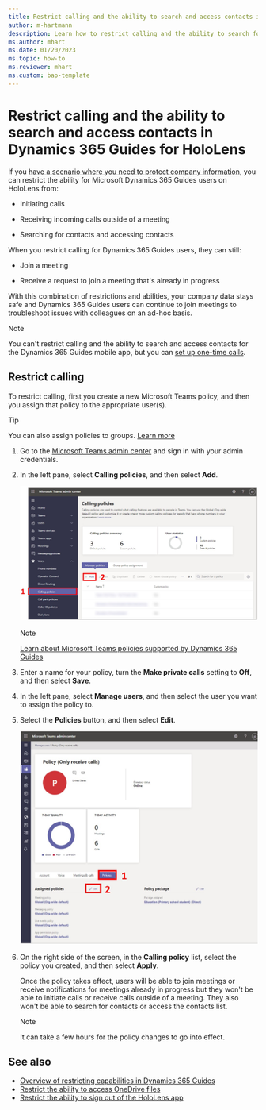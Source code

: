 ```yaml
---
title: Restrict calling and the ability to search and access contacts in Dynamics 365 Guides for HoloLens
author: m-hartmann
description: Learn how to restrict calling and the ability to search for contacts and access contacts in Microsoft Dynamics 365 Guides.
ms.author: mhart
ms.date: 01/20/2023
ms.topic: how-to
ms.reviewer: mhart
ms.custom: bap-template
---
```


# Restrict calling and the ability to search and access contacts in Dynamics 365 Guides for HoloLens

If you [have a scenario where you need to protect company information](restricted-mode-overview.md), you can restrict the ability for Microsoft Dynamics 365 Guides users on HoloLens from:

- Initiating calls 

- Receiving incoming calls outside of a meeting

- Searching for contacts and accessing contacts

When you restrict calling for Dynamics 365 Guides users, they can still:

- Join a meeting

- Receive a request to join a meeting that's already in progress

With this combination of restrictions and abilities, your company data stays safe and Dynamics 365 Guides users can continue to join meetings to troubleshoot issues with colleagues on an ad-hoc basis. 

> [!NOTE]
> You can't restrict calling and the ability to search and access contacts for the Dynamics 365 Guides mobile app, but you can [set up one-time calls](one-time-call.md). 

## Restrict calling

To restrict calling, first you create a new Microsoft Teams policy, and then you assign that policy to the appropriate user(s). 

> [!TIP]
> You can also assign policies to groups. [Learn more](/microsoftteams/assign-policies-users-and-groups) 

1. Go to the [Microsoft Teams admin center](https://admin.teams.microsoft.com) and sign in with your admin credentials.

1. In the left pane, select **Calling policies**, and then select **Add**.

    ![Screenshot of Microsoft Teams admin center with Calling policies command and Add button highlighted.](media/restricted-mode-calling-add-policy.jpg "Screenshot of Microsoft Teams admin center with Calling policies command and Add button highlighted")

    > [!NOTE]
    > [Learn about Microsoft Teams policies supported by Dynamics 365 Guides](/dynamics365/mixed-reality/remote-assist/teams-policies)

1. Enter a name for your policy, turn the **Make private calls** setting to **Off**, and then select **Save**.

1. In the left pane, select **Manage users**, and then select the user you want to assign the policy to.

1. Select the **Policies** button, and then select **Edit**.

    ![Screenshot highlighting Policies button and Edit button.](media/restricted-mode-calling-edit.jpg "Screenshot highlighting Policies button and Edit button")

1. On the right side of the screen, in the **Calling policy** list, select the policy you created, and then select **Apply**.

   Once the policy takes effect, users will be able to join meetings or receive notifications for meetings already in progress but they won't be able to initiate calls or receive calls outside of a meeting. They also won't be able to search for contacts or access the contacts list.

    > [!NOTE]
    > It can take a few hours for the policy changes to go into effect.

## See also

- [Overview of restricting capabilities in Dynamics 365 Guides](restricted-mode-overview.md)
- [Restrict the ability to access OneDrive files](restricted-mode-files.md)
- [Restrict the ability to sign out of the HoloLens app](restricted-mode-signout.md)

